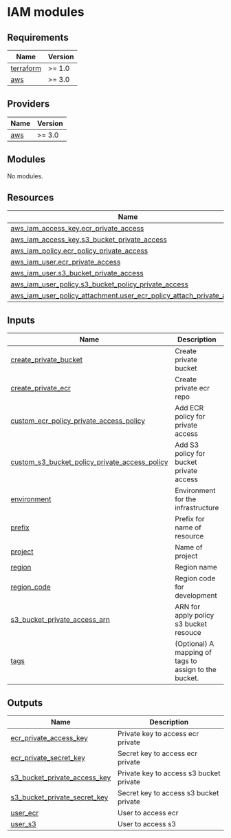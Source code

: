 # IAM modules
<!-- BEGIN_TF_DOCS -->
## Requirements

| Name | Version |
|------|---------|
| <a name="requirement_terraform"></a> [terraform](#requirement\_terraform) | >= 1.0 |
| <a name="requirement_aws"></a> [aws](#requirement\_aws) | >= 3.0 |

## Providers

| Name | Version |
|------|---------|
| <a name="provider_aws"></a> [aws](#provider\_aws) | >= 3.0 |

## Modules

No modules.

## Resources

| Name | Type |
|------|------|
| [aws_iam_access_key.ecr_private_access](https://registry.terraform.io/providers/hashicorp/aws/latest/docs/resources/iam_access_key) | resource |
| [aws_iam_access_key.s3_bucket_private_access](https://registry.terraform.io/providers/hashicorp/aws/latest/docs/resources/iam_access_key) | resource |
| [aws_iam_policy.ecr_policy_private_access](https://registry.terraform.io/providers/hashicorp/aws/latest/docs/resources/iam_policy) | resource |
| [aws_iam_user.ecr_private_access](https://registry.terraform.io/providers/hashicorp/aws/latest/docs/resources/iam_user) | resource |
| [aws_iam_user.s3_bucket_private_access](https://registry.terraform.io/providers/hashicorp/aws/latest/docs/resources/iam_user) | resource |
| [aws_iam_user_policy.s3_bucket_policy_private_access](https://registry.terraform.io/providers/hashicorp/aws/latest/docs/resources/iam_user_policy) | resource |
| [aws_iam_user_policy_attachment.user_ecr_policy_attach_private_access](https://registry.terraform.io/providers/hashicorp/aws/latest/docs/resources/iam_user_policy_attachment) | resource |

## Inputs

| Name | Description | Type | Default | Required |
|------|-------------|------|---------|:--------:|
| <a name="input_create_private_bucket"></a> [create\_private\_bucket](#input\_create\_private\_bucket) | Create private bucket | `bool` | `false` | no |
| <a name="input_create_private_ecr"></a> [create\_private\_ecr](#input\_create\_private\_ecr) | Create private ecr repo | `bool` | `false` | no |
| <a name="input_custom_ecr_policy_private_access_policy"></a> [custom\_ecr\_policy\_private\_access\_policy](#input\_custom\_ecr\_policy\_private\_access\_policy) | Add ECR policy for private access | `any` | `""` | no |
| <a name="input_custom_s3_bucket_policy_private_access_policy"></a> [custom\_s3\_bucket\_policy\_private\_access\_policy](#input\_custom\_s3\_bucket\_policy\_private\_access\_policy) | Add S3 policy for bucket private access | `any` | `""` | no |
| <a name="input_environment"></a> [environment](#input\_environment) | Environment for the infrastructure | `string` | n/a | yes |
| <a name="input_prefix"></a> [prefix](#input\_prefix) | Prefix for name of resource | `string` | n/a | yes |
| <a name="input_project"></a> [project](#input\_project) | Name of project | `string` | n/a | yes |
| <a name="input_region"></a> [region](#input\_region) | Region name | `string` | n/a | yes |
| <a name="input_region_code"></a> [region\_code](#input\_region\_code) | Region code for development | `string` | n/a | yes |
| <a name="input_s3_bucket_private_access_arn"></a> [s3\_bucket\_private\_access\_arn](#input\_s3\_bucket\_private\_access\_arn) | ARN for apply policy s3 bucket resouce | `string` | n/a | yes |
| <a name="input_tags"></a> [tags](#input\_tags) | (Optional) A mapping of tags to assign to the bucket. | `map(string)` | `{}` | no |

## Outputs

| Name | Description |
|------|-------------|
| <a name="output_ecr_private_access_key"></a> [ecr\_private\_access\_key](#output\_ecr\_private\_access\_key) | Private key to access ecr private |
| <a name="output_ecr_private_secret_key"></a> [ecr\_private\_secret\_key](#output\_ecr\_private\_secret\_key) | Secret key to access ecr private |
| <a name="output_s3_bucket_private_access_key"></a> [s3\_bucket\_private\_access\_key](#output\_s3\_bucket\_private\_access\_key) | Private key to access s3 bucket private |
| <a name="output_s3_bucket_private_secret_key"></a> [s3\_bucket\_private\_secret\_key](#output\_s3\_bucket\_private\_secret\_key) | Secret key to access s3 bucket private |
| <a name="output_user_ecr"></a> [user\_ecr](#output\_user\_ecr) | User to access ecr |
| <a name="output_user_s3"></a> [user\_s3](#output\_user\_s3) | User to access s3 |
<!-- END_TF_DOCS -->
